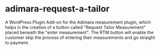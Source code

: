 # adimara-request-a-tailor
A WordPress Plugin Add-on for the Adimara measurement plugin, which helps in the creation of a button called "Request Tailor Measurement" placed beneath the "enter measurement". The RTM button will enable the customer skip the process of entering their measurements and go straight to payment.
